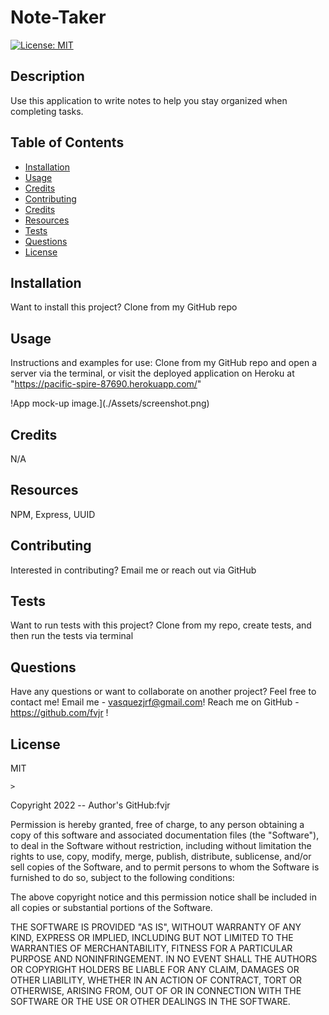 # Note-Taker  
[![License: MIT](https://img.shields.io/badge/License-MIT-yellow.svg)](https://opensource.org/licenses/MIT)
## Description
Use this application to write notes to help you stay organized when completing tasks. 

## Table of Contents
- [Installation](#installation)
- [Usage](#usage)
- [Credits](#credits)
- [Contributing](#contributing)
- [Credits](#credits)
- [Resources](#resources)
- [Tests](#tests)
- [Questions](#questions)
- [License](#license)

## Installation
Want to install this project?
Clone from my GitHub repo 

## Usage
Instructions and examples for use:
Clone from my GitHub repo and open a server via the terminal, or visit the deployed application on Heroku at "https://pacific-spire-87690.herokuapp.com/"

!App mock-up image.](./Assets/screenshot.png)

## Credits
N/A

## Resources
NPM, Express, UUID

## Contributing
Interested in contributing?
Email me or reach out via GitHub

## Tests
Want to run tests with this project?
 Clone from my repo, create tests, and then run the tests via terminal

## Questions 
Have any questions or want to collaborate on another project? 
Feel free to contact me!
Email me - vasquezjrf@gmail.com!
Reach me on GitHub - https://github.com/fvjr !

## License
MIT


    >
Copyright 2022 -- Author's GitHub:fvjr 

Permission is hereby granted, free of charge, to any person obtaining a copy of this software and associated documentation files (the "Software"), to deal in the Software without restriction, including without limitation the rights to use, copy, modify, merge, publish, distribute, sublicense, and/or sell copies of the Software, and to permit persons to whom the Software is furnished to do so, subject to the following conditions:

The above copyright notice and this permission notice shall be included in all copies or substantial portions of the Software.

THE SOFTWARE IS PROVIDED "AS IS", WITHOUT WARRANTY OF ANY KIND, EXPRESS OR IMPLIED, INCLUDING BUT NOT LIMITED TO THE WARRANTIES OF MERCHANTABILITY, FITNESS FOR A PARTICULAR PURPOSE AND NONINFRINGEMENT. IN NO EVENT SHALL THE AUTHORS OR COPYRIGHT HOLDERS BE LIABLE FOR ANY CLAIM, DAMAGES OR OTHER LIABILITY, WHETHER IN AN ACTION OF CONTRACT, TORT OR OTHERWISE, ARISING FROM, OUT OF OR IN CONNECTION WITH THE SOFTWARE OR THE USE OR OTHER DEALINGS IN THE SOFTWARE.
 